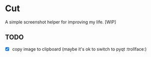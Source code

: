 Cut
===

A simple screenshot helper for improving my life. [WIP]

## TODO

- [x] copy image to clipboard (maybe it's ok to switch to pyqt :trollface:)
